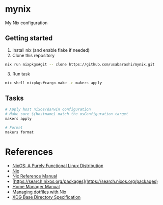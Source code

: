 # mynix

My Nix configuration

## Getting started

1. Install nix (and enable flake if needed)
2. Clone this repository

```sh
nix run nixpkgs#git -- clone https://github.com/usabarashi/mynix.git
```

3. Run task
```sh
nix shell nixpkgs#cargo-make -c makers apply
```

## Tasks

```sh
# Apply host nixos/darwin configuration
# Make sure $(hostname) match the osConfiguration target
makers apply

# Format
makers format
```

# References
- [NixOS: A Purely Functional Linux Distribution](https://edolstra.github.io/pubs/nixos-jfp-final.pdf)
- [Nix](https://nixos.org/)
- [Nix Reference Manual](https://nixos.org/manual/nix/stable/introduction.html)
- [https://search.nixos.org/packages](https://search.nixos.org/packages)
- [Home Manager Manual](https://nix-community.github.io/home-manager/)
- [Managing dotfiles with Nix](https://alexpearce.me/2021/07/managing-dotfiles-with-nix/)
- [XDG Base Directory Specification](https://specifications.freedesktop.org/basedir-spec/basedir-spec-latest.html)

